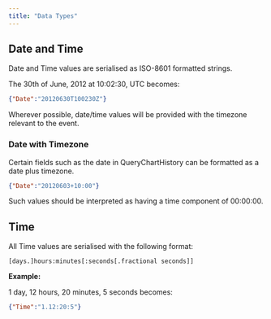 ```yaml
---
title: "Data Types"
---
```


## Date and Time

Date and Time values are serialised as ISO-8601 formatted strings.

The 30th of June, 2012 at 10:02:30, UTC becomes:

```json
{"Date":"20120630T100230Z"}
```

Wherever possible, date/time values will be provided with the timezone relevant to the event.

### Date with Timezone

Certain fields such as the date in QueryChartHistory can be formatted as a date plus timezone.

```json
{"Date":"20120603+10:00"}
```

Such values should be interpreted as having a time component of 00:00:00.

## Time

All Time values are serialised with the following format:

`[days.]hours:minutes[:seconds[.fractional seconds]]`

**Example:**

1 day, 12 hours, 20 minutes, 5 seconds becomes:

```json
{"Time":"1.12:20:5"}
```
